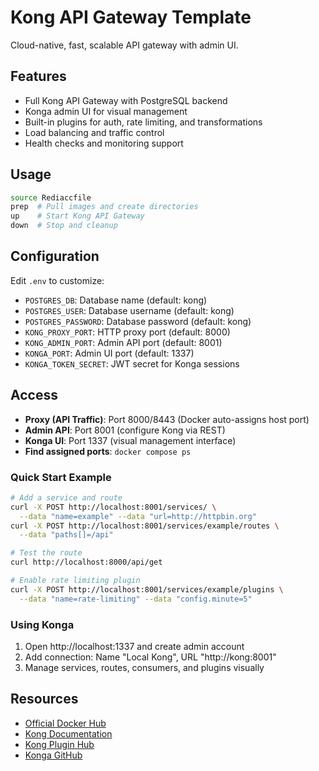 # Kong API Gateway Template

Cloud-native, fast, scalable API gateway with admin UI.

## Features
- Full Kong API Gateway with PostgreSQL backend
- Konga admin UI for visual management
- Built-in plugins for auth, rate limiting, and transformations
- Load balancing and traffic control
- Health checks and monitoring support

## Usage
```bash
source Rediaccfile
prep  # Pull images and create directories
up    # Start Kong API Gateway
down  # Stop and cleanup
```

## Configuration
Edit `.env` to customize:
- `POSTGRES_DB`: Database name (default: kong)
- `POSTGRES_USER`: Database username (default: kong)
- `POSTGRES_PASSWORD`: Database password (default: kong)
- `KONG_PROXY_PORT`: HTTP proxy port (default: 8000)
- `KONG_ADMIN_PORT`: Admin API port (default: 8001)
- `KONGA_PORT`: Admin UI port (default: 1337)
- `KONGA_TOKEN_SECRET`: JWT secret for Konga sessions

## Access
- **Proxy (API Traffic)**: Port 8000/8443 (Docker auto-assigns host port)
- **Admin API**: Port 8001 (configure Kong via REST)
- **Konga UI**: Port 1337 (visual management interface)
- **Find assigned ports**: `docker compose ps`

### Quick Start Example
```bash
# Add a service and route
curl -X POST http://localhost:8001/services/ \
  --data "name=example" --data "url=http://httpbin.org"
curl -X POST http://localhost:8001/services/example/routes \
  --data "paths[]=/api"

# Test the route
curl http://localhost:8000/api/get

# Enable rate limiting plugin
curl -X POST http://localhost:8001/services/example/plugins \
  --data "name=rate-limiting" --data "config.minute=5"
```

### Using Konga
1. Open http://localhost:1337 and create admin account
2. Add connection: Name "Local Kong", URL "http://kong:8001"
3. Manage services, routes, consumers, and plugins visually

## Resources
- [Official Docker Hub](https://hub.docker.com/_/kong)
- [Kong Documentation](https://docs.konghq.com/)
- [Kong Plugin Hub](https://docs.konghq.com/hub/)
- [Konga GitHub](https://github.com/pantsel/konga)